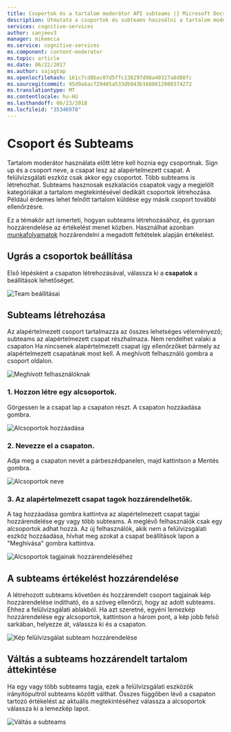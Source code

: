 ```yaml
---
title: Csoportok és a tartalom moderátor API subteams |} Microsoft Docs
description: Útmutató a csoportok és subteams használni a tartalom moderátor API kognitív szolgáltatásokhoz.
services: cognitive-services
author: sanjeev3
manager: mikemcca
ms.service: cognitive-services
ms.component: content-moderator
ms.topic: article
ms.date: 06/22/2017
ms.author: sajagtap
ms.openlocfilehash: 161c7cd8bac07d5ffc138297d98a40317a8d88fc
ms.sourcegitcommit: 95d9a6acf29405a533db943b1688612980374272
ms.translationtype: MT
ms.contentlocale: hu-HU
ms.lasthandoff: 06/23/2018
ms.locfileid: "35346978"
---
```

# <a name="team-and-subteams"></a>Csoport és Subteams #

Tartalom moderátor használata előtt létre kell hoznia egy csoportnak. Sign up és a csoport neve, a csapat lesz az alapértelmezett csapat. A felülvizsgálati eszköz csak akkor egy csoportot. Több subteams is létrehozhat. Subteams hasznosak eszkalációs csapatok vagy a megjelölt kategóriákat a tartalom megtekintésével dedikált csoportok létrehozása. Például érdemes lehet felnőtt tartalom küldése egy másik csoport további ellenőrzésre.

Ez a témakör azt ismerteti, hogyan subteams létrehozásához, és gyorsan hozzárendelése az értékelést menet közben. Használhat azonban [munkafolyamatok](workflows.md) hozzárendelni a megadott feltételek alapján értékelést.

## <a name="go-to-the-teams-setting"></a>Ugrás a csoportok beállítása ##

Első lépésként a csapaton létrehozásával, válassza ki a **csapatok** a beállítások lehetőséget.

![Team beállításai](images/0-teams-1.png)

## <a name="create-subteams"></a>Subteams létrehozása ##

Az alapértelmezett csoport tartalmazza az összes lehetséges véleményező; subteams az alapértelmezett csapat részhalmaza. Nem rendelhet valaki a csapaton Ha nincsenek alapértelmezett csapat így ellenőrzőket bármely az alapértelmezett csapatának most kell. A meghívott felhasználó gombra a csoport oldalon.

![Meghívott felhasználóknak](images/invite-users.png)

### <a name="1-create-a-subteam"></a>1. Hozzon létre egy alcsoportok.
Görgessen le a csapat lap a csapaton részt. A csapaton hozzáadása gombra. 

![Alcsoportok hozzáadása](images/1-teams-1.png)

### <a name="2-name-your-subteam"></a>2. Nevezze el a csapaton.
Adja meg a csapaton nevét a párbeszédpanelen, majd kattintson a Mentés gombra.

![Alcsoportok neve](images/1-Teams-2.PNG)

### <a name="3-assign-members-from-your-default-team"></a>3. Az alapértelmezett csapat tagok hozzárendelhetők.
A tag hozzáadása gombra kattintva az alapértelmezett csapat tagjai hozzárendelése egy vagy több subteams. A meglévő felhasználók csak egy alcsoportok adhat hozzá. Az új felhasználók, akik nem a felülvizsgálati eszköz hozzáadása, hívhat meg azokat a csapat beállítások lapon a "Meghívása" gombra kattintva.

![Alcsoportok tagjainak hozzárendeléséhez](images/1-Teams-3.PNG)

## <a name="assign-reviews-to-your-subteams"></a>A subteams értékelést hozzárendelése ##

A létrehozott subteams követően és hozzárendelt csoport tagjainak kép hozzárendelése indítható, és a szöveg ellenőrzi, hogy az adott subteams. Ehhez a felülvizsgálati ablakból.
Ha azt szeretné, egyéni lemezkép hozzárendelése egy alcsoportok, kattintson a három pont, a kép jobb felső sarkában, helyezze át, válassza ki és a csapaton.

![Kép felülvizsgálat subteam hozzárendelése](images/3-review-image-subteam-1.png)

## <a name="switch-between-subteams-to-review-assigned-content"></a>Váltás a subteams hozzárendelt tartalom áttekintése ##

Ha egy vagy több subteams tagja, ezek a felülvizsgálati eszközök irányítópultról subteams között válthat. Összes függőben lévő a csapaton tartozó értékelést az aktuális megtekintéséhez válassza a alcsoportok válassza ki a lemezkép lapot.

![Váltás a subteams](images/3-review-image-subteam-2.png)

